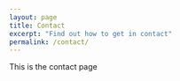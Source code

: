 ```yaml
---
layout: page
title: Contact
excerpt: "Find out how to get in contact"
permalink: /contact/
---
```

This is the contact page
